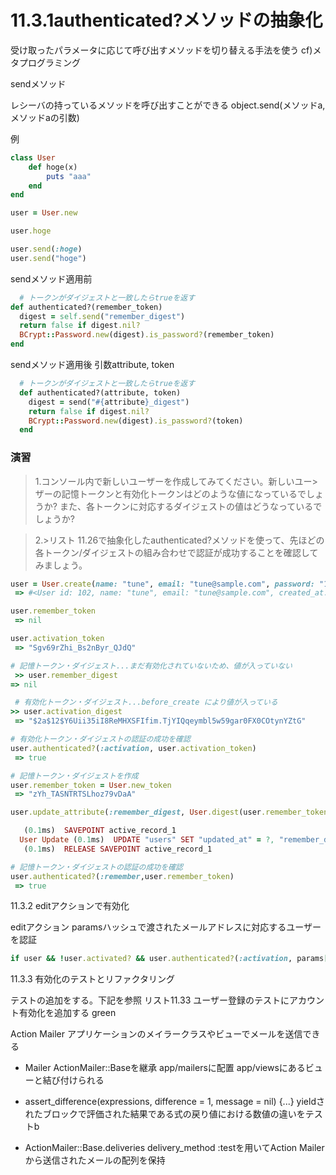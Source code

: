 # 11.3.1authenticated?メソッドの抽象化

受け取ったパラメータに応じて呼び出すメソッドを切り替える手法を使う cf)メタプログラミング

sendメソッド

レシーバの持っているメソッドを呼び出すことができる
object.send(メソッドa, メソッドaの引数) 

例
```ruby
class User
	def hoge(x)
		puts "aaa"
	end
end

user = User.new

user.hoge

user.send(:hoge)
user.send("hoge")
```

sendメソッド適用前
```ruby
  # トークンがダイジェストと一致したらtrueを返す
def authenticated?(remember_token)
  digest = self.send("remember_digest")
  return false if digest.nil?
  BCrypt::Password.new(digest).is_password?(remember_token)
end
```

sendメソッド適用後
引数attribute, token
```ruby
  # トークンがダイジェストと一致したらtrueを返す
  def authenticated?(attribute, token)
    digest = send("#{attribute}_digest")
    return false if digest.nil?
    BCrypt::Password.new(digest).is_password?(token)
  end
```

### 演習
>1.コンソール内で新しいユーザーを作成してみてください。新しいユー>ザーの記憶トークンと有効化トークンはどのような値になっているでしょうか? また、各トークンに対応するダイジェストの値はどうなっているでしょうか?

>2.>リスト 11.26で抽象化したauthenticated?メソッドを使って、先ほどの各トークン/ダイジェストの組み合わせで認証が成功することを確認してみましょう。

```ruby
user = User.create(name: "tune", email: "tune@sample.com", password: "123456",password_confirmation: "123456")
 => #<User id: 102, name: "tune", email: "tune@sample.com", created_at: "2022-07-03 14:28:11", updated_at: "2022-07-03 14:28:11", password_digest: [FILTERED], remember_digest: nil, admin: false, activation_digest: "$2a$12$Y6Uii35iI8ReMHXSFIfim.TjYIQqeymbl5w59gar0FX...", activated: false, activated_at: nil> 

user.remember_token
 => nil

user.activation_token
 => "Sgv69rZhi_Bs2nByr_QJdQ"

# 記憶トークン・ダイジェスト...まだ有効化されていないため、値が入っていない
 >> user.remember_digest
=> nil 

 # 有効化トークン・ダイジェスト...before_create により値が入っている
>> user.activation_digest
 => "$2a$12$Y6Uii35iI8ReMHXSFIfim.TjYIQqeymbl5w59gar0FX0COtynYZtG" 

# 有効化トークン・ダイジェストの認証の成功を確認
user.authenticated?(:activation, user.activation_token)
 => true 

# 記憶トークン・ダイジェストを作成
user.remember_token = User.new_token
 => "zYh_TASNTRTSLhoz79vDaA" 

user.update_attribute(:remember_digest, User.digest(user.remember_token))

   (0.1ms)  SAVEPOINT active_record_1
  User Update (0.1ms)  UPDATE "users" SET "updated_at" = ?, "remember_digest" = ? WHERE "users"."id" = ?  [["updated_at", "2022-07-03 15:00:40.226578"], ["remember_digest", "$2a$12$Ap8ENjBy3IrQDRfLX3g9J.DTHVcoNgYmTReShdE73YX4lh8MIaJha"], ["id", 102]]
   (0.1ms)  RELEASE SAVEPOINT active_record_1

# 記憶トークン・ダイジェストの認証の成功を確認
user.authenticated?(:remember,user.remember_token)
 => true 
```

11.3.2 editアクションで有効化

editアクション
paramsハッシュで渡されたメールアドレスに対応するユーザーを認証

```ruby
if user && !user.activated? && user.authenticated?(:activation, params[:id])
```

11.3.3 有効化のテストとリファクタリング

テストの追加をする。下記を参照
リスト11.33 ユーザー登録のテストにアカウント有効化を追加する green

Action Mailer
アプリケーションのメイラークラスやビューでメールを送信できる

  - Mailer
  ActionMailer::Baseを継承
  app/mailersに配置
  app/viewsにあるビューと結び付けられる

  - assert_difference(expressions, difference = 1, message = nil) {...}
  yieldされたブロックで評価された結果である式の戻り値における数値の違いをテストb

  - ActionMailer::Base.deliveries
  delivery_method :testを用いてAction Mailerから送信されたメールの配列を保持

